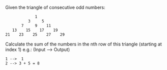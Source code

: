 Given the triangle of consecutive odd numbers:

```
             1
          3     5
       7     9    11
   13    15    17    19
21    23    25    27    29
```

Calculate the sum of the numbers in the nth row of this triangle (starting at index 1) e.g.: (Input --> Output)
```
1 -->  1
2 --> 3 + 5 = 8
```
